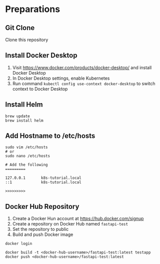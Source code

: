 # Preparations

## Git Clone
Clone this repository

## Install Docker Desktop
1. Visit https://www.docker.com/products/docker-desktop/ and install Docker Desktop
2. In Docker Desktop settings, enable Kubernetes
3. Run command `kubectl config use-context docker-desktop` to switch context to Docker Desktop

## Install Helm
```
brew update
brew install helm
```

## Add Hostname to /etc/hosts
```
sudo vim /etc/hosts
# or
sudo nano /etc/hosts

# Add the following
=========

127.0.0.1       k8s-tutorial.local
::1             k8s-tutorial.local

>>>>>>>>>
```

## Docker Hub Repository
1. Create a Docker Hun account at https://hub.docker.com/signup
2. Create a repository on Docker Hub named `fastapi-test`
3. Set the repository to public
4. Build and push Docker image
```
docker login

docker build -t <docker-hub-username>/fastapi-test:latest testapp
docker push <docker-hub-username>/fastapi-test:latest
```
